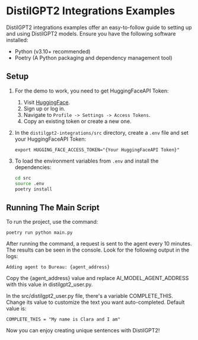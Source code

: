 # DistilGPT2 Integrations Examples

DistilGPT2 integrations examples offer an easy-to-follow guide to setting up and using DistilGPT2 models. Ensure you have the following software installed:

- Python (v3.10+ recommended)
- Poetry (A Python packaging and dependency management tool)

## Setup

1. For the demo to work, you need to get HuggingFaceAPI Token:

    1. Visit [HuggingFace](https://huggingface.co/).
    2. Sign up or log in.
    3. Navigate to `Profile -> Settings -> Access Tokens`.
    4. Copy an existing token or create a new one.

2. In the `distilgpt2-integrations/src` directory, create a `.env` file and set your HuggingFaceAPI Token:

    ```
    export HUGGING_FACE_ACCESS_TOKEN="{Your HuggingFaceAPI Token}"
    ```

3. To load the environment variables from `.env` and install the dependencies:

    ```bash
    cd src
    source .env
    poetry install
    ```

## Running The Main Script

To run the project, use the command:

```
poetry run python main.py
```


After running the command, a request is sent to the agent every 10 minutes. The results can be seen in the console. Look for the following output in the logs:

```
Adding agent to Bureau: {agent_address}
```

Copy the {agent_address} value and replace AI_MODEL_AGENT_ADDRESS with this value in distilgpt2_user.py.

In the src/distilgpt2_user.py file, there's a variable COMPLETE_THIS. Change its value to customize the text you want auto-completed. Default value is:

```
COMPLETE_THIS = "My name is Clara and I am"
```

Now you can enjoy creating unique sentences with DistilGPT2!
